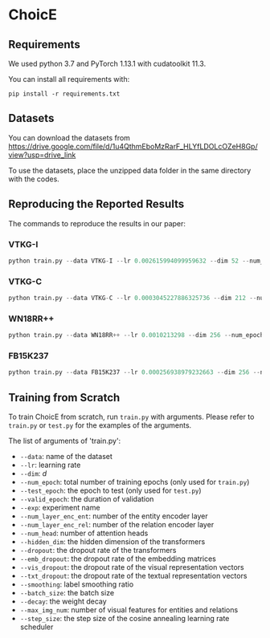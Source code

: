 # ChoicE

## Requirements

We used python 3.7 and PyTorch 1.13.1 with cudatoolkit 11.3.

You can install all requirements with:

```shell
pip install -r requirements.txt
```

## Datasets

You can download the datasets from https://drive.google.com/file/d/1u4QthmEboMzRarF_HLYfLDOLcOZeH8Gp/view?usp=drive_link

To use the datasets, place the unzipped data folder in the same directory with the codes. 

## Reproducing the Reported Results

The commands to reproduce the results in our paper:

### VTKG-I

```python
python train.py --data VTKG-I --lr 0.002615994099959632 --dim 52 --num_epoch 150 --valid_epoch 5 --exp best --num_layer_enc_ent 2 --num_layer_enc_rel 2  --num_head 4 --hidden_dim 1246 --dropout 0.083 --emb_dropout 0.63 --vis_dropout 0.47 --txt_dropout 0.37   --smoothing 0.0 --batch_size 128 --decay 0.0 --max_img_num 10 --step_size 50
```

### VTKG-C

```python
python train.py --data VTKG-C --lr 0.0003045227886325736 --dim 212 --num_epoch 150 --valid_epoch 50 --exp best --num_layer_enc_ent 2 --num_layer_enc_rel 1  --num_head 4 --hidden_dim 1433 --dropout 0.08674025072489311 --emb_dropout 0.7432796345246652 --vis_dropout 0.17099615442602828 --txt_dropout 0.04419803944359779   --smoothing 0.0 --batch_size 512 --decay 0.0 --max_img_num 1 --step_size 50
```

### WN18RR++

```python
python train.py --data WN18RR++ --lr 0.0010213298 --dim 256 --num_epoch 750 --valid_epoch 50 --exp best --num_layer_enc_ent 2 --num_layer_enc_rel 1 --num_layer_dec 1  --num_head 16 --hidden_dim 2048 --dropout 0.1 --emb_dropout 0.9 --vis_dropout 0.3 --txt_dropout 0.1   --smoothing 0.0 --batch_size 1024 --decay 0.0 --max_img_num 1 --step_size 50
```

### FB15K237

```python
python train.py --data FB15K237 --lr 0.000256938979232663 --dim 256 --num_epoch 150 --valid_epoch 50 --exp best --num_layer_enc_ent 1 --num_layer_enc_rel 1 --num_layer_dec 1  --num_head 64 --hidden_dim 1488 --dropout 0.04120258145778738 --emb_dropout 0.6786708590179708 --vis_dropout 0.029641101227252553 --txt_dropout 0.3208812396423554   --smoothing 0.0 --batch_size 512 --decay 0.0 --max_img_num 1 --step_size 50
```

## Training from Scratch

To train ChoicE from scratch, run `train.py` with arguments. Please refer to `train.py` or `test.py` for the examples of the arguments.

The list of arguments of 'train.py':
- `--data`: name of the dataset
- `--lr`: learning rate
- `--dim`: $d$
- `--num_epoch`: total number of training epochs (only used for `train.py`)
- `--test_epoch`: the epoch to test (only used for `test.py`)
- `--valid_epoch`: the duration of validation
- `--exp`: experiment name
- `--num_layer_enc_ent`: number of the entity encoder layer
- `--num_layer_enc_rel`: number of the relation encoder layer
- `--num_head`: number of attention heads
- `--hidden_dim`: the hidden dimension of the transformers
- `--dropout`: the dropout rate of the transformers
- `--emb_dropout`: the dropout rate of the embedding matrices
- `--vis_dropout`: the dropout rate of the visual representation vectors
- `--txt_dropout`: the dropout rate of the textual representation vectors
- `--smoothing`: label smoothing ratio
- `--batch_size`: the batch size
- `--decay`: the weight decay
- `--max_img_num`: number of visual features for entities and relations
- `--step_size`: the step size of the cosine annealing learning rate scheduler
